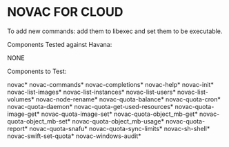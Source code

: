 # NOVAC FOR CLOUD

To add new commands: add them to libexec and set them to be executable.

Components Tested against Havana:

NONE

Components to Test:

novac*
novac-commands*
novac-completions*
novac-help*
novac-init*
novac-list-images*
novac-list-instances*
novac-list-users*
novac-list-volumes*
novac-node-rename*
novac-quota-balance*
novac-quota-cron*
novac-quota-daemon*
novac-quota-get-used-resources*
novac-quota-image-get*
novac-quota-image-set*
novac-quota-object_mb-get*
novac-quota-object_mb-set*
novac-quota-object_mb-usage*
novac-quota-report*
novac-quota-snafu*
novac-quota-sync-limits*
novac-sh-shell*
novac-swift-set-quota*
novac-windows-audit*
